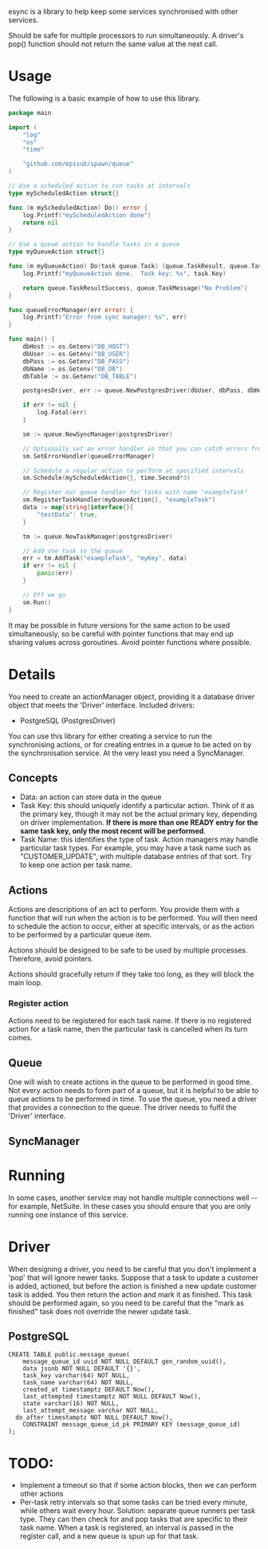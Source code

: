 esync is a library to help keep some services synchronised with other services.

Should be safe for multiple processors to run simultaneously.  A driver's pop() function should not return the same value at the next call.

# Usage

The following is a basic example of how to use this library.

```Go
package main

import (
	"log"
	"os"
	"time"

	"github.com/episub/spawn/queue"
)

// Use a scheduled action to run tasks at intervals
type myScheduledAction struct{}

func (m myScheduledAction) Do() error {
	log.Printf("myScheduledAction done")
	return nil
}

// Use a queue action to handle tasks in a queue
type myQueueAction struct{}

func (m myQueueAction) Do(task queue.Task) (queue.TaskResult, queue.TaskMessage) {
	log.Printf("myQueueAction done.  Task key: %s", task.Key)

	return queue.TaskResultSuccess, queue.TaskMessage("No Problem")
}

func queueErrorManager(err error) {
	log.Printf("Error from sync manager: %s", err)
}

func main() {
	dbHost := os.Getenv("DB_HOST")
	dbUser := os.Getenv("DB_USER")
	dbPass := os.Getenv("DB_PASS")
	dbName := os.Getenv("DB_DB")
	dbTable := os.Getenv("DB_TABLE")

	postgresDriver, err := queue.NewPostgresDriver(dbUser, dbPass, dbHost, dbName, dbTable)

	if err != nil {
		log.Fatal(err)
	}

	sm := queue.NewSyncManager(postgresDriver)

	// Optionally set an error handler so that you can catch errors from the running loop and put them through your own logging solution
	sm.SetErrorHandler(queueErrorManager)

	// Schedule a regular action to perform at specified intervals
	sm.Schedule(myScheduledAction{}, time.Second*3)

	// Register our queue handler for tasks with name "exampleTask"
	sm.RegisterTaskHandler(myQueueAction{}, "exampleTask")
	data := map[string]interface{}{
		"testData": true,
	}

	tm := queue.NewTaskManager(postgresDriver)

	// Add one task to the queue
	err = tm.AddTask("exampleTask", "myKey", data)
	if err != nil {
		panic(err)
	}

	// Off we go
	sm.Run()
}
```

It may be possible in future versions for the same action to be used simultaneously, so be careful with pointer functions that may end up sharing values across goroutines.  Avoid pointer functions where possible.

# Details
You need to create an actionManager object, providing it a database driver object that meets the 'Driver' interface.  Included drivers:

* PostgreSQL (PostgresDriver)

You can use this library for either creating a service to run the synchronising actions, or for creating entries in a queue to be acted on by the synchronisation service.  At the very least you need a SyncManager.

## Concepts

* Data: an action can store data in the queue
* Task Key: this should uniquely identify a particular action.  Think of it as the primary key, though it may not be the actual primary key, depending on driver implementation.  **If there is more than one READY entry for the same task key, only the most recent will be performed**.
* Task Name: this identifies the type of task.  Action managers may handle particular task types.  For example, you may have a task name such as "CUSTOMER_UPDATE", with multiple database entries of that sort.  Try to keep one action per task name.

## Actions

Actions are descriptions of an act to perform.  You provide them with a function that will run when the action is to be performed.  You will then need to schedule the action to occur, either at specific intervals, or as the action to be performed by a particular queue item.

Actions should be designed to be safe to be used by multiple processes.  Therefore, avoid pointers.

Actions should gracefully return if they take too long, as they will block the main loop.

### Register action

Actions need to be registered for each task name.  If there is no registered action for a task name, then the particular task is cancelled when its turn comes.

## Queue

One will wish to create actions in the queue to be performed in good time.  Not every action needs to form part of a queue, but it is helpful to be able to queue actions to be performed in time.  To use the queue, you need a driver that provides a connection to the queue.  The driver needs to fulfil the 'Driver' interface.

## SyncManager

# Running

In some cases, another service may not handle multiple connections well -- for example, NetSuite.  In these cases you should ensure that you are only running one instance of this service.

# Driver

When designing a driver, you need to be careful that you don't implement a 'pop' that will ignore newer tasks.  Suppose that a task to update a customer is added, actioned, but before the action is finished a new update customer task is added.  You then return the action and mark it as finished.  This task should be performed again, so you need to be careful that the "mark as finished" task does not override the newer update task.

## PostgreSQL

```
CREATE TABLE public.message_queue(
	message_queue_id uuid NOT NULL DEFAULT gen_random_uuid(),
	data jsonb NOT NULL DEFAULT '{}',
	task_key varchar(64) NOT NULL,
	task_name varchar(64) NOT NULL,
	created_at timestamptz DEFAULT Now(),
	last_attempted timestamptz NOT NULL DEFAULT Now(),
	state varchar(16) NOT NULL,
	last_attempt_message varchar NOT NULL,
  do_after timestamptz NOT NULL DEFAULT Now(),
	CONSTRAINT message_queue_id_pk PRIMARY KEY (message_queue_id)
);
```

# TODO:

* Implement a timeout so that if some action blocks, then we can perform other actions
* Per-task retry intervals so that some tasks can be tried every minute, while others wait every hour.  Solution: separate queue runners per task type.  They can then check for and pop tasks that are specific to their task name.  When a task is registered, an interval is passed in the register call, and a new queue is spun up for that task.
